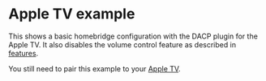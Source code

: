 # Apple TV example

This shows a basic homebridge configuration with the DACP plugin for the Apple TV. It also disables the volume control feature as described in [features](../../docs/configuration/features.md).

You still need to pair this example to your [Apple TV](../../docs/configuration/appletv.md).
